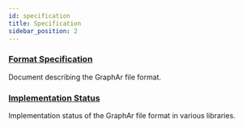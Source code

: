 ```yaml
---
id: specification
title: Specification
sidebar_position: 2
---
```


### [Format Specification](/docs/specification/format)
Document describing the GraphAr file format.

### [Implementation Status](/docs/specification/implementation-status)
Implementation status of the GraphAr file format in various libraries.
